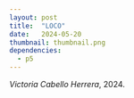 ```yaml
---
layout: post
title:  "LOCO"
date:   2024-05-20
thumbnail: thumbnail.png
dependencies:
  - p5
---
```



<div id="simple-sketch-holder">
    <script type="text/javascript" src="sketch.js"></script>
</div>

_Victoria Cabello Herrera_, 2024.
